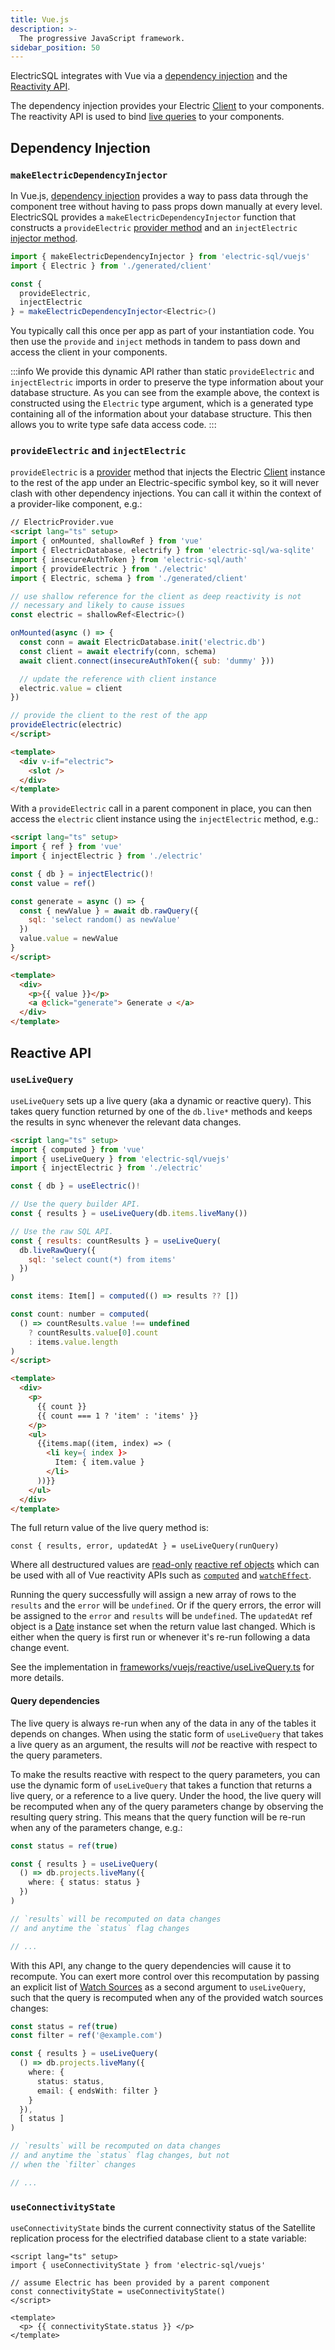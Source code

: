 ```yaml
---
title: Vue.js
description: >-
  The progressive JavaScript framework.
sidebar_position: 50
---
```


ElectricSQL integrates with Vue via a [dependency injection](#dependency-injection) and the [Reactivity API](#hooks).

The dependency injection provides your Electric [Client](../../usage/data-access/client.md) to your components. The reactivity API is used to bind [live queries](../../usage/data-access/queries.md#live-queries) to your components.

## Dependency Injection

### `makeElectricDependencyInjector`

In Vue.js, [dependency injection](https://vuejs.org/api/composition-api-dependency-injection.html) provides a way to pass data through the component tree without having to pass props down manually at every level. ElectricSQL provides a `makeElectricDependencyInjector` function that constructs a `provideElectric` [provider method](https://vuejs.org/api/composition-api-dependency-injection.html#provide) and an `injectElectric` [injector method](https://vuejs.org/api/composition-api-dependency-injection.html#inject).

```ts
import { makeElectricDependencyInjector } from 'electric-sql/vuejs'
import { Electric } from './generated/client'

const {
  provideElectric,
  injectElectric
} = makeElectricDependencyInjector<Electric>()
```

You typically call this once per app as part of your instantiation code. You then use the `provide` and `inject` methods in tandem to pass down and access the client in your components.

:::info
We provide this dynamic API rather than static `provideElectric` and `injectElectric` imports in order to preserve the type information about your database structure. As you can see from the example above, the context is constructed using the `Electric` type argument, which is a generated type containing all of the information about your database structure. This then allows you to write type safe data access code.
:::

### `provideElectric` and `injectElectric`

`provideElectric` is a [provider](https://vuejs.org/api/composition-api-dependency-injection.html#provide) method that injects the Electric [Client](../../usage/data-access/client.md) instance to the rest of the app under an Electric-specific symbol key, so it will never clash with other dependency injections. You can call it within the context of a provider-like component, e.g.:

```html
// ElectricProvider.vue
<script lang="ts" setup>
import { onMounted, shallowRef } from 'vue'
import { ElectricDatabase, electrify } from 'electric-sql/wa-sqlite'
import { insecureAuthToken } from 'electric-sql/auth'
import { provideElectric } from './electric'
import { Electric, schema } from './generated/client'

// use shallow reference for the client as deep reactivity is not
// necessary and likely to cause issues
const electric = shallowRef<Electric>()

onMounted(async () => {
  const conn = await ElectricDatabase.init('electric.db')
  const client = await electrify(conn, schema)
  await client.connect(insecureAuthToken({ sub: 'dummy' }))

  // update the reference with client instance
  electric.value = client
})

// provide the client to the rest of the app
provideElectric(electric)
</script>

<template>
  <div v-if="electric">
    <slot />
  </div>
</template>
```

With a `provideElectric` call in a parent component in place, you can then access the `electric` client instance using the `injectElectric` method, e.g.:

```html
<script lang="ts" setup>
import { ref } from 'vue'
import { injectElectric } from './electric'

const { db } = injectElectric()!
const value = ref()

const generate = async () => {
  const { newValue } = await db.rawQuery({
    sql: 'select random() as newValue'
  })
  value.value = newValue
}
</script>

<template>
  <div>
    <p>{{ value }}</p>
    <a @click="generate"> Generate ↺ </a>
  </div>
</template>
```

## Reactive API

### `useLiveQuery`

`useLiveQuery` sets up a live query (aka a dynamic or reactive query). This takes query function returned by one of the `db.live*` methods and keeps the results in sync whenever the relevant data changes.

```html
<script lang="ts" setup>
import { computed } from 'vue'
import { useLiveQuery } from 'electric-sql/vuejs'
import { injectElectric } from './electric'

const { db } = useElectric()!

// Use the query builder API.
const { results } = useLiveQuery(db.items.liveMany())

// Use the raw SQL API.
const { results: countResults } = useLiveQuery(
  db.liveRawQuery({
    sql: 'select count(*) from items'
  })
)

const items: Item[] = computed(() => results ?? [])

const count: number = computed(
  () => countResults.value !== undefined 
    ? countResults.value[0].count 
    : items.value.length
)
</script>

<template>
  <div>
    <p>
      {{ count }}
      {{ count === 1 ? 'item' : 'items' }}
    </p>
    <ul>
      {{items.map((item, index) => (
        <li key={ index }>
          Item: { item.value }
        </li>
      ))}}
    </ul>
  </div>
</template>
```

The full return value of the live query method is:

```tsx
const { results, error, updatedAt } = useLiveQuery(runQuery)
```

Where all destructured values are [read-only](https://vuejs.org/api/reactivity-core.html#readonly) [reactive ref objects](https://vuejs.org/api/reactivity-core.html#ref) which can be used with all of Vue reactivity APIs such as [`computed`](https://vuejs.org/api/reactivity-core.html#computed) and [`watchEffect`](https://vuejs.org/api/reactivity-core.html#watcheffect).

Running the query successfully will assign a new array of rows to the `results` and the `error` will be `undefined`. Or if the query errors, the error will be assigned to the `error` and `results` will be `undefined`. The `updatedAt` ref object is a [Date](https://developer.mozilla.org/en-US/docs/Web/JavaScript/Reference/Global_Objects/Date) instance set when the return value last changed. Which is either when the query is first run or whenever it's re-run following a data change event.

See the implementation in [frameworks/vuejs/reactive/useLiveQuery.ts](https://github.com/electric-sql/electric/blob/main/clients/typescript/src/frameworks/vuejs/reactive/useLiveQuery.ts) for more details.

#### Query dependencies

The live query is always re-run when any of the data in any of the tables it depends on changes. When using the static form of `useLiveQuery` that takes a live query as an argument, the results will _not_ be reactive with respect to the query parameters.

To make the results reactive with respect to the query parameters, you can use the dynamic form of `useLiveQuery` that takes a function that returns a live query, or a reference to a live query. Under the hood, the live query will be recomputed when any of the query parameters change by observing the resulting query string. This means that the query function will be re-run when any of the parameters change, e.g.:

```ts
const status = ref(true)

const { results } = useLiveQuery(
  () => db.projects.liveMany({
    where: { status: status }
  })
)

// `results` will be recomputed on data changes
// and anytime the `status` flag changes

// ...
```

With this API, any change to the query dependencies will cause it to recompute. You can exert more control over this recomputation by passing an explicit list of [Watch Sources](https://vuejs.org/guide/essentials/watchers.html#watch-source-types) as a second argument to `useLiveQuery`, such that the query is recomputed when any of the provided watch sources changes:

```ts
const status = ref(true)
const filter = ref('@example.com')

const { results } = useLiveQuery(
  () => db.projects.liveMany({
    where: {
      status: status,
      email: { endsWith: filter }
    }
  }),
  [ status ]
)

// `results` will be recomputed on data changes
// and anytime the `status` flag changes, but not
// when the `filter` changes

// ...
```

### `useConnectivityState`

`useConnectivityState` binds the current connectivity status of the Satellite replication process for the electrified database client to a state variable:

```vue
<script lang="ts" setup>
import { useConnectivityState } from 'electric-sql/vuejs'

// assume Electric has been provided by a parent component
const connectivityState = useConnectivityState()
</script>

<template>
  <p> {{ connectivityState.status }} </p>
</template>
```
